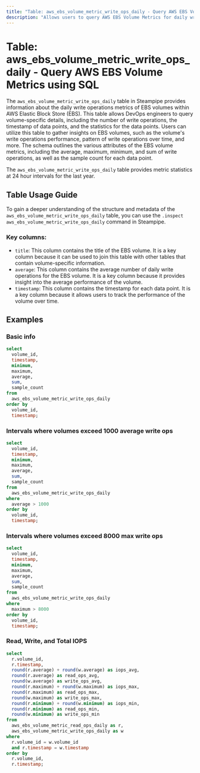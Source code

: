 ```yaml
---
title: "Table: aws_ebs_volume_metric_write_ops_daily - Query AWS EBS Volume Metrics using SQL"
description: "Allows users to query AWS EBS Volume Metrics for daily write operations."
---
```


# Table: aws_ebs_volume_metric_write_ops_daily - Query AWS EBS Volume Metrics using SQL

The `aws_ebs_volume_metric_write_ops_daily` table in Steampipe provides information about the daily write operations metrics of EBS volumes within AWS Elastic Block Store (EBS). This table allows DevOps engineers to query volume-specific details, including the number of write operations, the timestamp of data points, and the statistics for the data points. Users can utilize this table to gather insights on EBS volumes, such as the volume's write operations performance, pattern of write operations over time, and more. The schema outlines the various attributes of the EBS volume metrics, including the average, maximum, minimum, and sum of write operations, as well as the sample count for each data point.

The `aws_ebs_volume_metric_write_ops_daily` table provides metric statistics at 24 hour intervals for the last year.

## Table Usage Guide

To gain a deeper understanding of the structure and metadata of the `aws_ebs_volume_metric_write_ops_daily` table, you can use the `.inspect aws_ebs_volume_metric_write_ops_daily` command in Steampipe.

### Key columns:

- `title`: This column contains the title of the EBS volume. It is a key column because it can be used to join this table with other tables that contain volume-specific information.
- `average`: This column contains the average number of daily write operations for the EBS volume. It is a key column because it provides insight into the average performance of the volume.
- `timestamp`: This column contains the timestamp for each data point. It is a key column because it allows users to track the performance of the volume over time.

## Examples

### Basic info

```sql
select
  volume_id,
  timestamp,
  minimum,
  maximum,
  average,
  sum,
  sample_count
from
  aws_ebs_volume_metric_write_ops_daily
order by
  volume_id,
  timestamp;
```

### Intervals where volumes exceed 1000 average write ops
```sql
select
  volume_id,
  timestamp,
  minimum,
  maximum,
  average,
  sum,
  sample_count
from
  aws_ebs_volume_metric_write_ops_daily
where
  average > 1000
order by
  volume_id,
  timestamp;
```


### Intervals where volumes exceed 8000 max write ops
```sql
select
  volume_id,
  timestamp,
  minimum,
  maximum,
  average,
  sum,
  sample_count
from
  aws_ebs_volume_metric_write_ops_daily
where
  maximum > 8000
order by
  volume_id,
  timestamp;
```


### Read, Write, and Total IOPS

```sql
select 
  r.volume_id,
  r.timestamp,
  round(r.average) + round(w.average) as iops_avg,
  round(r.average) as read_ops_avg,
  round(w.average) as write_ops_avg,
  round(r.maximum) + round(w.maximum) as iops_max,
  round(r.maximum) as read_ops_max,
  round(w.maximum) as write_ops_max,
  round(r.minimum) + round(w.minimum) as iops_min,
  round(r.minimum) as read_ops_min,
  round(w.minimum) as write_ops_min
from 
  aws_ebs_volume_metric_read_ops_daily as r,
  aws_ebs_volume_metric_write_ops_daily as w
where 
  r.volume_id = w.volume_id
  and r.timestamp = w.timestamp
order by
  r.volume_id,
  r.timestamp;
```